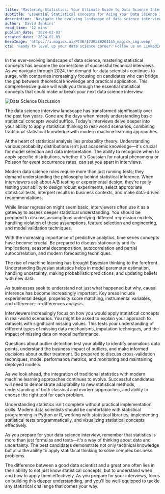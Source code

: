 ```yaml
---
title: 'Mastering Statistics: Your Ultimate Guide to Data Science Interview Success'
subtitle: 'Essential Statistical Concepts for Acing Your Data Science Interview'
description: 'Navigate the evolving landscape of data science interviews with our comprehensive guide to essential statistical concepts. Learn how to bridge theoretical knowledge with practical applications, from probability theory to causal inference, and discover what makes a successful data scientist in today\'s competitive market.'
author: 'David Jenkins'
read_time: '12 mins'
publish_date: '2024-02-03'
created_date: '2024-02-03'
heroImage: 'https://i.magick.ai/PIXE/1738588201165_magick_img.webp'
cta: 'Ready to level up your data science career? Follow us on LinkedIn for daily insights, interview tips, and the latest trends in statistical analysis and data science. Join our community of data professionals!'
---
```


In the ever-evolving landscape of data science, mastering statistical concepts has become the cornerstone of successful technical interviews. As we navigate through 2024, the demand for data scientists continues to surge, with companies increasingly focusing on candidates who can bridge the gap between theoretical knowledge and practical application. This comprehensive guide will walk you through the essential statistical concepts that could make or break your next data science interview.

![Data Science Discussion](https://i.magick.ai/PIXE/1738588201168_magick_img.webp)

The data science interview landscape has transformed significantly over the past few years. Gone are the days when merely understanding basic statistical concepts would suffice. Today's interviews delve deeper into your ability to apply statistical thinking to real-world scenarios, combining traditional statistical knowledge with modern machine learning approaches.

At the heart of statistical analysis lies probability theory. Understanding various probability distributions isn't just academic knowledge—it's crucial for model selection and data interpretation. The ability to recognize when to apply specific distributions, whether it's Gaussian for natural phenomena or Poisson for event occurrence rates, can set you apart in interviews.

Modern data science roles require more than just running tests; they demand understanding the philosophy behind statistical inference. When interviewers ask about A/B testing or experimental design, they're really testing your ability to design robust experiments, select appropriate statistical tests, interpret results in business contexts, and make data-driven recommendations.

While linear regression might seem basic, interviewers often use it as a gateway to assess deeper statistical understanding. You should be prepared to discuss assumptions underlying different regression models, handling violation of these assumptions, feature selection and engineering, and model validation techniques.

With the increasing importance of predictive analytics, time series concepts have become crucial. Be prepared to discuss stationarity and its implications, seasonal decomposition, autocorrelation and partial autocorrelation, and modern forecasting techniques.

The rise of machine learning has brought Bayesian thinking to the forefront. Understanding Bayesian statistics helps in model parameter estimation, handling uncertainty, making probabilistic predictions, and updating beliefs with new data.

As businesses seek to understand not just what happened but why, causal inference has become increasingly important. Key areas include experimental design, propensity score matching, instrumental variables, and difference-in-differences analysis.

Interviewers increasingly focus on how you would apply statistical concepts in real-world scenarios. You might be asked to explain your approach to datasets with significant missing values. This tests your understanding of different types of missing data mechanisms, imputation techniques, and the impact of missing data on model performance.

Questions about outlier detection test your ability to identify anomalous data points, understand the business impact of outliers, and make informed decisions about outlier treatment. Be prepared to discuss cross-validation techniques, model performance metrics, and monitoring and maintaining deployed models.

As we look ahead, the integration of traditional statistics with modern machine learning approaches continues to evolve. Successful candidates will need to demonstrate adaptability to new statistical methods, understanding of both classical and modern approaches, and ability to choose the right tool for each problem.

Understanding statistics isn't complete without practical implementation skills. Modern data scientists should be comfortable with statistical programming in Python or R, working with statistical libraries, implementing statistical tests programmatically, and visualizing statistical concepts effectively.

As you prepare for your data science interview, remember that statistics is more than just formulas and tests—it's a way of thinking about data and uncertainty. The best candidates demonstrate not only technical knowledge but also the ability to apply statistical thinking to solve complex business problems.

The difference between a good data scientist and a great one often lies in their ability to not just know statistical concepts, but to understand when and how to apply them effectively. As you prepare for your interviews, focus on building this deeper understanding, and you'll be well-equipped to tackle any statistical challenge that comes your way.